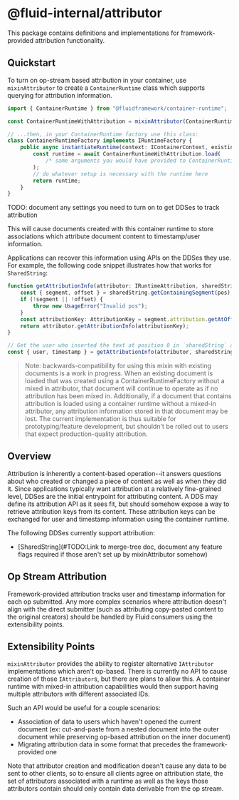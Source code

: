 # @fluid-internal/attributor

This package contains definitions and implementations for framework-provided attribution functionality.

## Quickstart

To turn on op-stream based attribution in your container, use `mixinAttributor` to create a `ContainerRuntime` class which supports querying for attribution information.

```typescript
import { ContainerRuntime } from "@fluidframework/container-runtime";

const ContainerRuntimeWithAttribution = mixinAttributor(ContainerRuntime);

// ...then, in your ContainerRuntime factory use this class:
class ContainerRuntimeFactory implements IRuntimeFactory {
    public async instantiateRuntime(context: IContainerContext, existing?: boolean): Promise<IRuntime> {
        const runtime = await ContainerRuntimeWithAttribution.load(
            /* same arguments you would have provided to ContainerRuntime.load */
        );
        // do whatever setup is necessary with the runtime here
        return runtime;
    }
}
```

TODO: document any settings you need to turn on to get DDSes to track attribution

This will cause documents created with this container runtime to store associations which attribute document content to timestamp/user information.

Applications can recover this information using APIs on the DDSes they use. For example, the following code snippet illustrates how that works for `SharedString`:

```typescript
function getAttributionInfo(attributor: IRuntimeAttribution, sharedString: SharedString, pos: number): AttributionInfo {
    const { segment, offset } = sharedString.getContainingSegment(pos);
    if (!segment || !offset) {
        throw new UsageError("Invalid pos");
    }
    const attributionKey: AttributionKey = segment.attribution.getAtOffset(offset);
    return attributor.getAttributionInfo(attributionKey);
}

// Get the user who inserted the text at position 0 in `sharedString` and the timestamp for when they did so.
const { user, timestamp } = getAttributionInfo(attributor, sharedString, 0);
```

> Note: backwards-compatibility for using this mixin with existing documents is a work in progress.
> When an existing document is loaded that was created using a ContainerRuntimeFactory without a mixed in attributor,
> that document will continue to operate as if no attribution has been mixed in.
> Additionally, if a document that contains attribution is loaded using a container runtime without a mixed-in attributor,
> any attribution information stored in that document may be lost.
> The current implementation is thus suitable for prototyping/feature development, but shouldn't be rolled out to users that
> expect production-quality attribution.

## Overview

Attribution is inherently a content-based operation--it answers questions about who created or changed a piece of content as well as when they did it.
Since applications typically want attribution at a relatively fine-grained level, DDSes are the initial entrypoint for attributing content.
A DDS may define its attribution API as it sees fit, but should somehow expose a way to retrieve attribution keys from its content.
These attribution keys can be exchanged for user and timestamp information using the container runtime.

The following DDSes currently support attribution:

- [SharedString](#TODO:Link to merge-tree doc, document any feature flags required if those aren't set up by mixinAttributor somehow)

## Op Stream Attribution

Framework-provided attribution tracks user and timestamp information for each op submitted.
Any more complex scenarios where attribution doesn't align with the direct submitter (such as attributing copy-pasted content to the original creators) should be handled by Fluid consumers using the extensibility points.

## Extensibility Points

`mixinAttributor` provides the ability to register alternative `IAttributor` implementations which aren't op-based.
There is currently no API to cause creation of those `IAttributor`s, but there are plans to allow this.
A container runtime with mixed-in attribution capabilities would then support having multiple attributors with different
associated IDs.

Such an API would be useful for a couple scenarios:

- Association of data to users which haven't opened the current document (ex: cut-and-paste from a nested document into
  the outer document while preserving op-based attribution on the inner document)
- Migrating attribution data in some format that precedes the framework-provided one

Note that attributor creation and modification doesn't cause any data to be sent to other clients, so to ensure all clients agree on attribution state,
the set of attributors associated with a runtime as well as the keys those attributors contain should only contain data derivable from the op stream.
